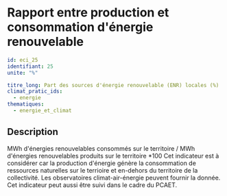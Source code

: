 # Rapport entre production et consommation d'énergie renouvelable
```yaml
id: eci_25
identifiant: 25
unite: "%"

titre_long: Part des sources d'énergie renouvelable (ENR) locales (%)
climat_pratic_ids:
  - energie
thematiques:
  - energie_et_climat
```
## Description
MWh d'énergies renouvelables consommés sur le territoire / MWh d'énergies renouvelables produits sur le territoire *100
Cet indicateur est à considérer car la production d'énergie génère la consommation de ressources naturelles sur le terrioire et en-dehors du territoire de la collectivité.
Les observatoires climat-air-énergie peuvent fournir la donnée. Cet indicateur peut aussi être suivi dans le cadre du PCAET.
